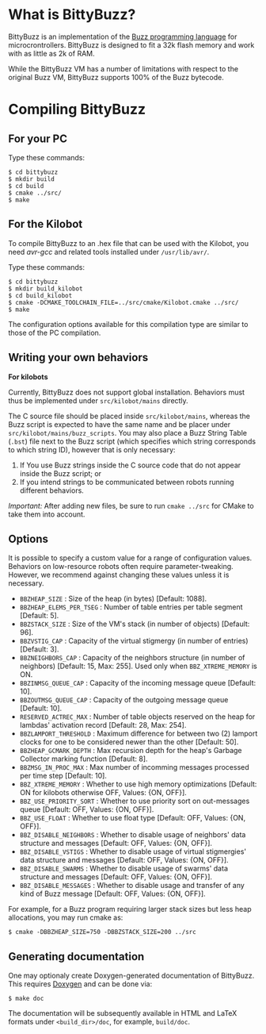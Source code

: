 What is BittyBuzz?
==================

BittyBuzz is an implementation of the
[Buzz programming language](http://the.swarming.buzz) for
microcrontrollers. BittyBuzz is designed to fit a 32k flash memory and
work with as little as 2k of RAM.

While the BittyBuzz VM has a number of limitations with respect to the
original Buzz VM, BittyBuzz supports 100% of the Buzz bytecode.

Compiling BittyBuzz
===================

For your PC
-----------

Type these commands:

    $ cd bittybuzz
    $ mkdir build
    $ cd build
    $ cmake ../src/
    $ make

For the Kilobot
---------------

To compile BittyBuzz to an .hex file that can be used with the
Kilobot, you need _avr-gcc_ and related tools installed under
`/usr/lib/avr/`.

Type these commands:

    $ cd bittybuzz
    $ mkdir build_kilobot
    $ cd build_kilobot
    $ cmake -DCMAKE_TOOLCHAIN_FILE=../src/cmake/Kilobot.cmake ../src/
    $ make

The configuration options available for this compilation type are similar
to those of the PC compilation.

Writing your own behaviors
--------------------------

**For kilobots**

Currently, BittyBuzz does not support global installation. Behaviors must thus be
implemented under `src/kilobot/mains` directly.

The C source file should be placed inside `src/kilobot/mains`, whereas the Buzz
script is expected to have the same name and be placer under
`src/kilobot/mains/buzz_scripts`. You may also place a Buzz String Table (`.bst`)
file next to the Buzz script (which specifies which string corresponds to
which string ID), however that is only necessary:
1) If You use Buzz strings inside the C source code that do not appear inside
the Buzz script; or
2) If you intend strings to be communicated between robots running different
behaviors.

_Important:_ After adding new files, be sure to run `cmake ../src` for
CMake to take them into account.

Options
-------

It is possible to specify a custom value for a range of configuration values. Behaviors on low-resource robots often require parameter-tweaking. However, we
recommend against changing these values unless it is necessary.

- `BBZHEAP_SIZE` : Size of the heap (in bytes) [Default: 1088].
- `BBZHEAP_ELEMS_PER_TSEG` : Number of table entries per table segment [Default: 5].
- `BBZSTACK_SIZE` : Size of the VM's stack (in number of objects) [Default: 96].
- `BBZVSTIG_CAP` : Capacity of the virtual stigmergy (in number of entries) [Default: 3].
- `BBZNEIGHBORS_CAP` : Capacity of the neighbors structure (in number of neighbors) [Default: 15, Max: 255]. Used only when `BBZ_XTREME_MEMORY` is ON.
- `BBZINMSG_QUEUE_CAP` : Capacity of the incoming message queue [Default: 10].
- `BBZOUTMSG_QUEUE_CAP` : Capacity of the outgoing message queue [Default: 10].
- `RESERVED_ACTREC_MAX` : Number of table objects reserved on the heap for lambdas'
activation record [Default: 28, Max: 254].
- `BBZLAMPORT_THRESHOLD` : Maximum difference for between two (2) lamport clocks for one to be considered newer than the other [Default: 50].
- `BBZHEAP_GCMARK_DEPTH` : Max recursion depth for the heap's Garbage Collector marking function [Default: 8].
- `BBZMSG_IN_PROC_MAX` : Max number of incomming messages processed per time step [Default: 10].
- `BBZ_XTREME_MEMORY` : Whether to use high memory optimizations [Default: ON for kilobots otherwise OFF, Values: {ON, OFF}].
- `BBZ_USE_PRIORITY_SORT` : Whether to use priority sort on out-messages queue [Default: OFF, Values: {ON, OFF}].
- `BBZ_USE_FLOAT` : Whether to use float type [Default: OFF, Values: {ON, OFF}].
- `BBZ_DISABLE_NEIGHBORS` : Whether to disable usage of neighbors' data structure and messages [Default: OFF, Values: {ON, OFF}].
- `BBZ_DISABLE_VSTIGS` : Whether to disable usage of virtual stigmergies' data structure and messages [Default: OFF, Values: {ON, OFF}].
- `BBZ_DISABLE_SWARMS` : Whether to disable usage of swarms' data structure and messages [Default: OFF, Values: {ON, OFF}].
- `BBZ_DISABLE_MESSAGES` : Whether to disable usage and transfer of any kind of Buzz message [Default: OFF, Values: {ON, OFF}].

For example, for a Buzz program requiring larger stack sizes but less heap allocations, you may run cmake as:

    $ cmake -DBBZHEAP_SIZE=750 -DBBZSTACK_SIZE=200 ../src

Generating documentation
------------------------

One may optionaly create Doxygen-generated documentation of BittyBuzz.
This requires [Doxygen](http://www.stack.nl/~dimitri/doxygen/) and can be done via:

    $ make doc

The documentation will be subsequently available in HTML and LaTeX formats under `<build_dir>/doc`, for example, `build/doc`.
